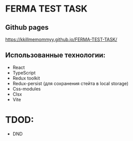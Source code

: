 # FERMA TEST TASK

## Github pages

https://kkillmemommyy.github.io/FERMA-TEST-TASK/

## Использованные технологии:

- React
- TypeScript
- Redux toolkit
- Redux-persist (для сохранения стейта в local storage)
- Css-modules
- Clsx
- Vite

# TDOD:

- DND
